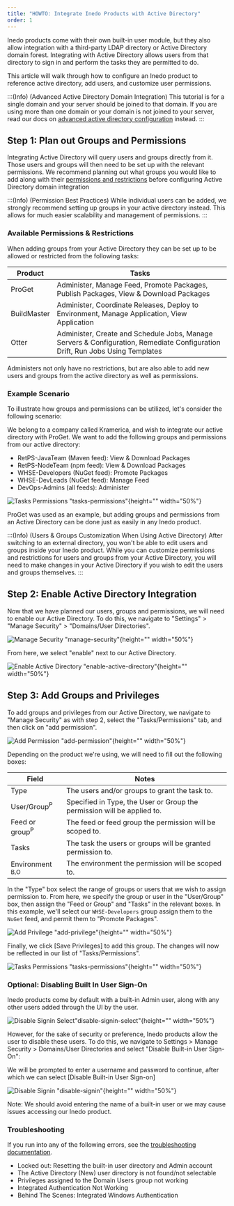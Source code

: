 ```yaml
---
title: "HOWTO: Integrate Inedo Products with Active Directory"
order: 1
---
```



Inedo products come with their own built-in user module, but they also allow integration with a third-party LDAP directory or Active Directory domain forest. Integrating with Active Directory allows users from that directory to sign in and perform the tasks they are permitted to do.

This article will walk through how to configure an Inedo product to reference active directory, add users, and customize user permissions.

:::(Info) (Advanced Active Directory Domain Integration)
This tutorial is for a single domain and your server should be joined to that domain. If you are using more than one domain or your domain is not joined to your server, read our docs on [advanced active directory configuration](/docs/installation/security-ldap-active-directory/various-ldap-v4-advanced) instead.
:::

## Step 1: Plan out Groups and Permissions

Integrating Active Directory will query users and groups directly from it. Those users and groups will then need to be set up with the relevant permissions. We recommend planning out what groups you would like to add along with their [permissions and restrictions](/docs/proget/administration-security/proget-howto-configure-permissions-and-restrictions-on-feeds) before configuring Active Directory domain integration

:::(Info) (Permission Best Practices)
While individual users can be added, we strongly recommend setting up groups in your active directory instead. This allows for much easier scalability and management of permissions.
:::

### Available Permissions & Restrictions
When adding groups from your Active Directory they can be set up to be allowed or restricted from the following tasks:

| Product | Tasks |
| --- | --- |
| ProGet | Administer, Manage Feed, Promote Packages, Publish Packages, View & Download Packages |
| BuildMaster | Administer, Coordinate Releases, Deploy to Environment, Manage Application, View Application |
| Otter | Administer, Create and Schedule Jobs, Manage Servers & Configuration, Remediate Configuration Drift, Run Jobs Using Templates |

Administers not only have no restrictions, but are also able to add new users and groups from the active directory as well as permissions.

### Example Scenario
To illustrate how groups and permissions can be utilized, let's consider the following scenario:

We belong to a company called Kramerica, and wish to integrate our active directory with ProGet. We want to add the following groups and permissions from our active directory:

* RetPS-JavaTeam (Maven feed): View & Download Packages
* RetPS-NodeTeam (npm feed): View & Download Packages
* WHSE-Developers (NuGet feed): Promote Packages
* WHSE-DevLeads (NuGet feed): Manage Feed
* DevOps-Admins (all feeds): Administer

![Tasks Permissions "tasks-permissions"](/resources/docs/proget-taskspermissions-variousexample.png){height="" width="50%"}

ProGet was used as an example, but adding groups and permissions from an Active Directory can be done just as easily in any Inedo product.

:::(Info) (Users & Groups Customization When Using Active Directory)
After switching to an external directory, you won't be able to edit users and groups inside your Inedo product. While you can customize permissions and restrictions for users and groups from your Active Directory, you will need to make changes in your Active Directory if you wish to edit the users and groups themselves.
:::

## Step 2: Enable Active Directory Integration
Now that we have planned our users, groups and permissions, we will need to enable our Active Directory. To do this, we navigate to "Settings" > "Manage Security" > "Domains/User Directories".

![Manage Security "manage-security"](/resources/docs/proget-admin-managesecurity.png){height="" width="50%"}

From here, we select "enable" next to our Active Directory.

![Enable Active Directory "enable-active-directory"](/resources/docs/proget-enableactivedirectory.png){height="" width="50%"}

## Step 3: Add Groups and Privileges

To add groups and privileges from our Active Directory, we navigate to "Manage Security" as with step 2, select the "Tasks/Permissions" tab, and then click on "add permission".

![Add Permission "add-permission"](/resources/docs/proget-admin-managesecurity.png){height="" width="50%"}

Depending on the product we're using, we will need to fill out the following boxes:

| Field | Notes |
| --- | --- |
| Type | The users and/or groups to grant the task to. |
| User/Group<sup>P</sup> | Specified in Type, the User or Group the permission will be applied to. |
| Feed or group<sup>P</sup> | The feed or feed group the permission will be scoped to. |
| Tasks | The task the users or groups will be granted permission to. |
| Environment <sup>B,O</sup> | The environment the permission will be scoped to. |

In the "Type" box select the range of groups or users that we wish to assign permission to. From here, we specify the group or user in the "User/Group" box, then assign the "Feed or Group" and "Tasks" in the relevant boxes. In this example, we'll select our `WHSE-Developers` group assign them to the `NuGet` feed, and permit them to "Promote Packages".

![Add Privilege "add-privilege"](/resources/docs/proget-nuget-addprivilege.png){height="" width="50%"}

Finally, we click [Save Privileges] to add this group. The changes will now be reflected in our list of "Tasks/Permissions".

![Tasks Permissions "tasks-permissions"](/resources/docs/proget-taskspermissions-variousexample.png){height="" width="50%"}

### Optional: Disabling Built In User Sign-On

Inedo products come by default with a built-in Admin user, along with any other users added through the UI by the user.

![Disable Signin Select"disable-signin-select"](/resources/docs/proget-disablebuiltinsignin.png){height="" width="50%"}

However, for the sake of security or preference, Inedo products allow the user to disable these users. To do this, we navigate to Settings > Manage Security > Domains/User Directories and select "Disable Built-in User Sign-On":

We will be prompted to enter a username and password to continue, after which we can select [Disable Built-in User Sign-on]

![Disable Signin "disable-signin"](/resources/docs/proget-disablebuiltinsignin-modal.png){height="" width="50%"}

Note: We should avoid entering the name of a built-in user or we may cause issues accessing our Inedo product.

### Troubleshooting
If you run into any of the following errors, see the [troubleshooting documentation](/docs/installation/security-ldap-active-directory/various-ldap-troubleshooting).
* Locked out: Resetting the built-in user directory and Admin account
* The Active Directory (New) user directory is not found/not selectable
* Privileges assigned to the Domain Users group not working
* Integrated Authentication Not Working
* Behind The Scenes: Integrated Windows Authentication
